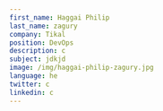 ```yaml
---
first_name: Haggai Philip
last_name: zagury
company: Tikal
position: DevOps
description: c
subject: jdkjd
image: /img/haggai-philip-zagury.jpg
language: he
twitter: c
linkedin: c
---
```


